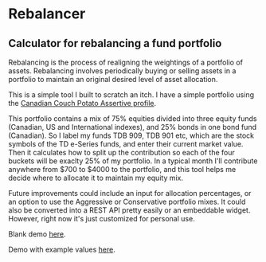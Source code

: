 # Rebalancer

## Calculator for rebalancing a fund portfolio

Rebalancing is the process of realigning the weightings of a portfolio of assets. Rebalancing involves periodically buying or selling assets in a portfolio to maintain an original desired level of asset allocation.

This is a simple tool I built to scratch an itch. I have a simple portfolio using the [Canadian Couch Potato Assertive profile](https://cdn.canadiancouchpotato.com/wp-content/uploads/2018/01/CCP-Model-Portfolios-TD-e-Series-2017.pdf).

This portfolio contains a mix of 75% equities divided into three equity funds (Canadian, US and International indexes), and 25% bonds in one bond fund (Canadian). So I label my funds TDB 909, TDB 901 etc, which are the stock symbols of the TD e-Series funds, and enter their current market value. Then it calculates how to split up the contribution so each of the four buckets will be exaclty 25% of my portfolio. In a typical month I'll contribute anywhere from $700 to $4000 to the portfolio, and this tool helps me decide where to allocate it to maintain my equity mix.

Future improvements could include an input for allocation percentages, or an option to use the Aggressive or Conservative portfolio mixes. It could also be converted into a REST API pretty easily or an embeddable widget. However, right now it's just customized for personal use.

Blank demo [here](http://rocketships.ca/srs/math/).

Demo with example values [here](http://rocketships.ca/srs/math/?funds%5Btdb900%5D%5Bsymbol%5D=tdb900&funds%5Btdb900%5D%5Bamount%5D=720&funds%5Btdb902%5D%5Bsymbol%5D=tdb902&funds%5Btdb902%5D%5Bamount%5D=2023&funds%5Btdb500%5D%5Bsymbol%5D=tdb500&funds%5Btdb500%5D%5Bamount%5D=1634&funds%5Btdb901%5D%5Bsymbol%5D=tdb901&funds%5Btdb901%5D%5Bamount%5D=25&liquid-cash=4000#).

